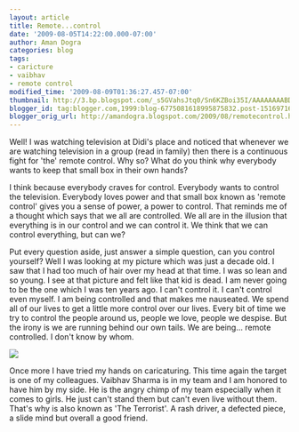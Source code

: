 ```yaml
---
layout: article
title: Remote...control
date: '2009-08-05T14:22:00.000-07:00'
author: Aman Dogra
categories: blog
tags:
- caricture
- vaibhav
- remote control
modified_time: '2009-08-09T01:36:27.457-07:00'
thumbnail: http://3.bp.blogspot.com/_s5GVahsJtq0/Sn6KZBoi35I/AAAAAAAABDY/xnxS-xVuvQI/s72-c/Vaibhav.jpg
blogger_id: tag:blogger.com,1999:blog-6775081618995875832.post-1516971690318945790
blogger_orig_url: http://amandogra.blogspot.com/2009/08/remotecontrol.html
---
```


Well! I was watching television at Didi's place and noticed that
whenever we are watching television in a group (read in family) then
there is a continuous fight for 'the' remote control. Why so? What do
you think why everybody wants to keep that small box in their own hands?
<!--more-->

I think because everybody craves for control. Everybody wants to control
the television. Everybody loves power and that small box known as
'remote control' gives you a sense of power, a power to control. That
reminds me of a thought which says that we all are controlled. We all
are in the illusion that everything is in our control and we can control
it. We think that we can control everything, but can we?

Put every question aside, just answer a simple question, can you control yourself?
Well I was looking at my picture which was just a decade old. I saw that
I had too much of hair over my head at that time. I was so lean and so
young. I see at that picture and felt like that kid is dead. I am never
going to be the one which I was ten years ago. I can't control it. I
can't control even myself. I am being controlled and that makes me
nauseated. We spend all of our lives to get a little more control over
our lives. Every bit of time we try to control the people around us,
people we love, people we despise. But the irony is we are running
behind our own tails. We are being... remote controlled. I don't know by
whom.

[![](http://3.bp.blogspot.com/_s5GVahsJtq0/Sn6KZBoi35I/AAAAAAAABDY/xnxS-xVuvQI/s320/Vaibhav.jpg)](http://3.bp.blogspot.com/_s5GVahsJtq0/Sn6KZBoi35I/AAAAAAAABDY/xnxS-xVuvQI/s1600-h/Vaibhav.jpg)

Once more I have tried my hands on caricaturing. This time again the
target is one of my colleagues. Vaibhav Sharma is in my team and I am honored to have him by my side. He is the angry chimp of my team especially when it comes to girls. He just can't stand them but can't even live without them. That's why is also
known as 'The Terrorist'. A rash driver, a defected piece, a slide mind
but overall a good friend.
